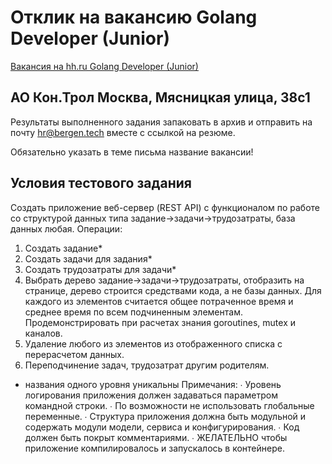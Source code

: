# Отклик на вакансию Golang Developer (Junior)
[Вакансия на hh.ru Golang Developer (Junior)](https://hh.ru/vacancy/44393368?query=Golang%20junior)

## АО Кон.Трол Москва, Мясницкая улица, 38с1
Результаты выполненного задания запаковать в архив и отправить на почту hr@bergen.tech вместе с ссылкой на резюме.

Обязательно указать в теме письма название вакансии!

## Условия тестового задания
Создать приложение веб-сервер (REST API) с функционалом по работе со структурой данных типа задание->задачи->трудозатраты, база данных любая. Операции:
1. Создать задание*
2. Создать задачи для задания*
3. Создать трудозатраты для задачи*
4. Выбрать дерево задание->задачи->трудозатраты, отобразить на странице, дерево строится средствами кода, а не базы данных. Для каждого из элементов считается общее потраченное время и среднее время по всем подчиненным элементам. Продемонстрировать при расчетах знания goroutines, mutex и каналов.
5. Удаление любого из элементов из отображенного списка с перерасчетом данных.
6. Переподчинение задач, трудозатрат другим родителям.
* названия одного уровня уникальны
Примечания:
∙ Уровень логирования приложения должен задаваться параметром командной строки.
∙ По возможности не использовать глобальные переменные.
∙ Структура приложения должна быть модульной и содержать модули модели, сервиса и конфигурирования.
∙ Код должен быть покрыт комментариями.
∙ ЖЕЛАТЕЛЬНО чтобы приложение компилировалось и запускалось в контейнере.



